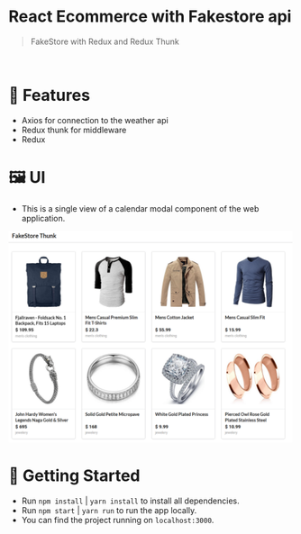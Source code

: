 # React Ecommerce with Fakestore api
> FakeStore with Redux and Redux Thunk

<br />

# :rocket: Features

* Axios for connection to the weather api 
* Redux thunk for middleware
* Redux

# :framed_picture: UI
* This is a single view of a calendar modal component of the web application.

<p align="center">
   <img src="src/assets/home.png" />
</p>

# :runner: Getting Started

 - Run `npm install` | `yarn install` to install all dependencies.
 - Run `npm start`   | `yarn run` to run the app locally.
 - You can find the project running on `localhost:3000`.
